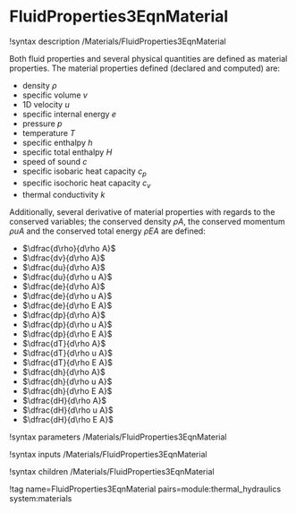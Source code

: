 # FluidProperties3EqnMaterial

!syntax description /Materials/FluidProperties3EqnMaterial

Both fluid properties and several physical quantities are defined as material
properties.
The material properties defined (declared and computed) are:

- density $\rho$
- specific volume $v$
- 1D velocity $u$
- specific internal energy $e$
- pressure $p$
- temperature $T$
- specific enthalpy $h$
- specific total enthalpy $H$
- speed of sound $c$
- specific isobaric heat capacity $c_p$
- specific isochoric heat capacity $c_v$
- thermal conductivity $k$

Additionally, several derivative of material properties with regards to the conserved variables;
the conserved density $\rho A$, the conserved momentum $\rho uA$ and the conserved total energy
$\rho E A$ are defined:

- $\dfrac{d\rho}{d\rho A}$
- $\dfrac{dv}{d\rho A}$
- $\dfrac{du}{d\rho A}$
- $\dfrac{du}{d\rho u A}$
- $\dfrac{de}{d\rho A}$
- $\dfrac{de}{d\rho u A}$
- $\dfrac{de}{d\rho E A}$
- $\dfrac{dp}{d\rho A}$
- $\dfrac{dp}{d\rho u A}$
- $\dfrac{dp}{d\rho E A}$
- $\dfrac{dT}{d\rho A}$
- $\dfrac{dT}{d\rho u A}$
- $\dfrac{dT}{d\rho E A}$
- $\dfrac{dh}{d\rho A}$
- $\dfrac{dh}{d\rho u A}$
- $\dfrac{dh}{d\rho E A}$
- $\dfrac{dH}{d\rho A}$
- $\dfrac{dH}{d\rho u A}$
- $\dfrac{dH}{d\rho E A}$

!syntax parameters /Materials/FluidProperties3EqnMaterial

!syntax inputs /Materials/FluidProperties3EqnMaterial

!syntax children /Materials/FluidProperties3EqnMaterial

!tag name=FluidProperties3EqnMaterial pairs=module:thermal_hydraulics system:materials
